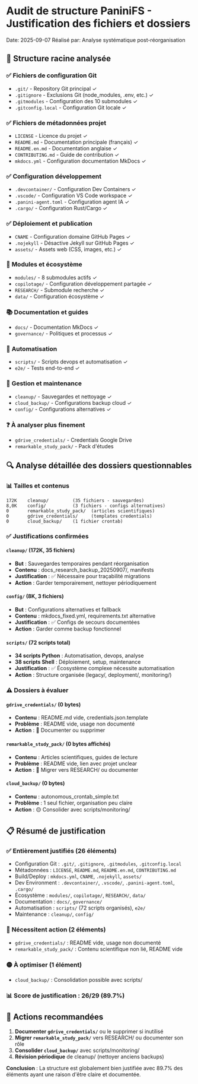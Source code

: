 # Audit de structure PaniniFS - Justification des fichiers et dossiers

Date: 2025-09-07
Réalisé par: Analyse systématique post-réorganisation

## 📁 Structure racine analysée

### ✅ **Fichiers de configuration Git**
- `.git/` - Repository Git principal ✓
- `.gitignore` - Exclusions Git (node_modules, .env, etc.) ✓
- `.gitmodules` - Configuration des 10 submodules ✓
- `.gitconfig.local` - Configuration Git locale ✓

### ✅ **Fichiers de métadonnées projet**
- `LICENSE` - Licence du projet ✓
- `README.md` - Documentation principale (français) ✓
- `README.en.md` - Documentation anglaise ✓
- `CONTRIBUTING.md` - Guide de contribution ✓
- `mkdocs.yml` - Configuration documentation MkDocs ✓

### ✅ **Configuration développement**
- `.devcontainer/` - Configuration Dev Containers ✓
- `.vscode/` - Configuration VS Code workspace ✓
- `.panini-agent.toml` - Configuration agent IA ✓
- `.cargo/` - Configuration Rust/Cargo ✓

### ✅ **Déploiement et publication**
- `CNAME` - Configuration domaine GitHub Pages ✓
- `.nojekyll` - Désactive Jekyll sur GitHub Pages ✓
- `assets/` - Assets web (CSS, images, etc.) ✓

### 🎯 **Modules et écosystème**
- `modules/` - 8 submodules actifs ✓
- `copilotage/` - Configuration développement partagée ✓
- `RESEARCH/` - Submodule recherche ✓
- `data/` - Configuration écosystème ✓

### 📚 **Documentation et guides**
- `docs/` - Documentation MkDocs ✓
- `governance/` - Politiques et processus ✓

### 🔧 **Automatisation**
- `scripts/` - Scripts devops et automatisation ✓
- `e2e/` - Tests end-to-end ✓

### 🧹 **Gestion et maintenance**
- `cleanup/` - Sauvegardes et nettoyage ✓
- `cloud_backup/` - Configurations backup cloud ✓
- `config/` - Configurations alternatives ✓

### ❓ **À analyser plus finement**
- `gdrive_credentials/` - Credentials Google Drive
- `remarkable_study_pack/` - Pack d'études

## 🔍 **Analyse détaillée des dossiers questionnables**

### 📊 **Tailles et contenus**
```
172K    cleanup/         (35 fichiers - sauvegardes)
8,0K    config/          (3 fichiers - configs alternatives)
0       remarkable_study_pack/  (articles scientifiques)
0       gdrive_credentials/     (templates credentials)
0       cloud_backup/    (1 fichier crontab)
```

### ✅ **Justifications confirmées**

#### `cleanup/` (172K, 35 fichiers)
- **But** : Sauvegardes temporaires pendant réorganisation
- **Contenu** : docs_research_backup_20250907/, manifests
- **Justification** : ✅ Nécessaire pour traçabilité migrations
- **Action** : Garder temporairement, nettoyer périodiquement

#### `config/` (8K, 3 fichiers)  
- **But** : Configurations alternatives et fallback
- **Contenu** : mkdocs_fixed.yml, requirements.txt alternative
- **Justification** : ✅ Configs de secours documentées
- **Action** : Garder comme backup fonctionnel

#### `scripts/` (72 scripts total)
- **34 scripts Python** : Automatisation, devops, analyse
- **38 scripts Shell** : Déploiement, setup, maintenance  
- **Justification** : ✅ Écosystème complexe nécessite automatisation
- **Action** : Structure organisée (legacy/, deployment/, monitoring/)

### ⚠️ **Dossiers à évaluer**

#### `gdrive_credentials/` (0 bytes)
- **Contenu** : README.md vide, credentials.json.template
- **Problème** : README vide, usage non documenté
- **Action** : 🔴 Documenter ou supprimer

#### `remarkable_study_pack/` (0 bytes affichés)
- **Contenu** : Articles scientifiques, guides de lecture
- **Problème** : README vide, lien avec projet unclear
- **Action** : 🔴 Migrer vers RESEARCH/ ou documenter

#### `cloud_backup/` (0 bytes)
- **Contenu** : autonomous_crontab_simple.txt
- **Problème** : 1 seul fichier, organisation peu claire
- **Action** : 🟡 Consolider avec scripts/monitoring/

## 📋 **Résumé de justification**

### ✅ **Entièrement justifiés** (26 éléments)
- Configuration Git : `.git/`, `.gitignore`, `.gitmodules`, `.gitconfig.local`
- Métadonnées : `LICENSE`, `README.md`, `README.en.md`, `CONTRIBUTING.md`
- Build/Deploy : `mkdocs.yml`, `CNAME`, `.nojekyll`, `assets/`
- Dev Environment : `.devcontainer/`, `.vscode/`, `.panini-agent.toml`, `.cargo/`
- Écosystème : `modules/`, `copilotage/`, `RESEARCH/`, `data/`
- Documentation : `docs/`, `governance/`
- Automatisation : `scripts/` (72 scripts organisés), `e2e/`
- Maintenance : `cleanup/`, `config/`

### 🔴 **Nécessitent action** (2 éléments)
- `gdrive_credentials/` : README vide, usage non documenté
- `remarkable_study_pack/` : Contenu scientifique non lié, README vide

### 🟡 **À optimiser** (1 élément)  
- `cloud_backup/` : Consolidation possible avec scripts/

### 📊 **Score de justification : 26/29 (89.7%)**

## 🎯 **Actions recommandées**

1. **Documenter `gdrive_credentials/`** ou le supprimer si inutilisé
2. **Migrer `remarkable_study_pack/`** vers RESEARCH/ ou documenter son rôle
3. **Consolider `cloud_backup/`** avec scripts/monitoring/
4. **Révision périodique** de cleanup/ (nettoyer anciens backups)

**Conclusion** : La structure est globalement bien justifiée avec 89.7% des éléments ayant une raison d'être claire et documentée.
